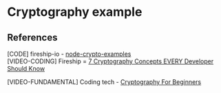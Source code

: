 # Cryptography example

## References

[CODE] fireship-io - [node-crypto-examples](https://github.com/fireship-io/node-crypto-examples/blob/main/src/sign.js) \
[VIDEO-CODING] Fireship = [7 Cryptography Concepts EVERY Developer Should Know](https://www.youtube.com/watch?v=NuyzuNBFWxQ&ab_channel=Fireship)

[VIDEO-FUNDAMENTAL] Coding tech - [Cryptography For Beginners](https://www.youtube.com/watch?v=cqgtdkURzTE&ab_channel=CodingTech)